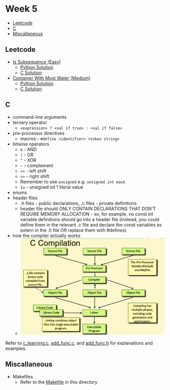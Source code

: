 # Week 5

- [Leetcode](#leetcode)
- [C](#c)
- [Miscallaneous](#miscallaneous)

## Leetcode

- [Is Subsequence (Easy)](https://leetcode.com/problems/is-subsequence/)
  - [Python Solution](leetcode_sols/python/leetcode_1_sol.py)
  - [C Solution](leetcode_sols/c/leetcode_1_sol.c)
- [Container With Most Water (Medium)](https://leetcode.com/problems/container-with-most-water/)
  - [Python Solution](leetcode_sols/python/leetcode_2_sol.py)
  - [C Solution](leetcode_sols/c/leetcode_2_sol.c)

## C

- command-line arguments
- ternary operator
  - `<expression> ? <val if true> : <val if false>`
- pre-processor directives
  - macros - `#define <identifier> <token string>`
- bitwise operators
  - `&` - AND
  - `|` - OR
  - `^` - XOR
  - `~` - complement
  - `<<` - left shift
  - `>>` - right shift
  - Remember to use `unsigned` e.g. `unsigned int mask`
  - `1u` - unsigned int 1 literal value
- enums
- header files
  - .h files - public declarations, .c files - private definitions
  - header file should ONLY CONTAIN DECLARATIONS THAT DON'T REQUIRE MEMORY ALLOCATION - so, for example, no const int variable definitions should go into a header file (instead, you could define them in the relevant .c file and declare the const variables as extern in the .h file OR replace them with #defines)
- how the compiler actually works
  - ![Compiler Flow (stolen from Prof. Graham's slides)](compiler_flow.png)

Refer to [c_learning.c](c_learning.c), [add_func.c](add_func.c), and [add_func.h](add_func.h) for explanations and examples.

## Miscallaneous

- Makefiles
  - Refer to the [Makefile](Makefile) in this directory

<!-- ## Sketches

For the diagrams drawn during the session, refer to [this pdf](sketches.pdf). -->
